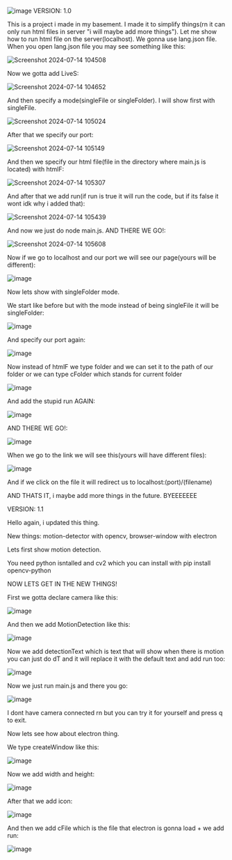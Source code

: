 ![image](https://github.com/user-attachments/assets/fb8cf5f2-45aa-4cfb-b86f-e7cc5b090729)
VERSION: 1.0

This is a project i made in my basement. I made it to simplify things(rn it can only run html files in server "i will maybe add more things"). Let me show how to run html file on the server(localhost). We gonna use lang.json file.
When you open lang.json file you may see something like this:

![Screenshot 2024-07-14 104508](https://github.com/user-attachments/assets/2fe89b28-d5d0-45de-b9d8-91c187f724ae)

Now we gotta add LiveS:

![Screenshot 2024-07-14 104652](https://github.com/user-attachments/assets/cfd35b23-9cc8-4651-a8a1-f597b0c632aa)

And then specify a mode(singleFile or singleFolder). I will show first with singleFile.

![Screenshot 2024-07-14 105024](https://github.com/user-attachments/assets/c666f0dd-9252-4310-8ff2-7bdbf59298c2)

After that we specify our port:

![Screenshot 2024-07-14 105149](https://github.com/user-attachments/assets/22aab36a-fee9-45a1-8639-a0f5f5909fd6)

And then we specify our html file(file in the directory where main.js is located) with htmlF:

![Screenshot 2024-07-14 105307](https://github.com/user-attachments/assets/ebe80a7d-17b5-4f20-9140-43c3073c3e77)

And after that we add run(if run is true it will run the code, but if its false it wont idk why i added that):

![Screenshot 2024-07-14 105439](https://github.com/user-attachments/assets/171e7753-d10b-4b32-aee9-5dc2489dcd2b)

And now we just do node main.js.
AND THERE WE GO!:

![Screenshot 2024-07-14 105608](https://github.com/user-attachments/assets/998c5600-f1d4-4bd8-aa1d-9da79c436f5e)

Now if we go to localhost and our port we will see our page(yours will be different):

![image](https://github.com/user-attachments/assets/4c7a03cb-7f96-4830-964c-27e098eef26d)

Now lets show with singleFolder mode.

We start like before but with the mode instead of being singleFile it will be singleFolder:

![image](https://github.com/user-attachments/assets/78e11781-254b-448b-b405-35b57044286e)

And specify our port again:

![image](https://github.com/user-attachments/assets/0cc56e78-8b6a-45d2-9b70-b5097bcf8f38)

Now instead of htmlF we type folder and we can set it to the path of our folder or we can type cFolder which stands for current folder

![image](https://github.com/user-attachments/assets/dbdbe20d-e032-4725-b190-bdc443d77ba6)

And add the stupid run AGAIN:

![image](https://github.com/user-attachments/assets/5eec82cd-a593-4f46-a6ae-28041b54068d)

AND THERE WE GO!:

![image](https://github.com/user-attachments/assets/d6b73a63-e352-4527-9aba-da7a71daa373)

When we go to the link we will see this(yours will have different files):

![image](https://github.com/user-attachments/assets/a1851bd9-43ba-4bfb-8d08-ebac4d0250d2)

And if we click on the file it will redirect us to localhost:(port)/(filename)

AND THATS IT, i maybe add more things in the future. BYEEEEEEE

VERSION: 1.1

Hello again, i updated this thing. 

New things: motion-detector with opencv, browser-window with electron

Lets first show motion detection.

You need python isntalled and cv2 which you can install with pip install opencv-python

NOW LETS GET IN THE NEW THINGS!

First we gotta declare camera like this:

![image](https://github.com/user-attachments/assets/f4e4d210-c5e4-4aea-9eb9-8393a7ba5de2)

And then we add MotionDetection like this:

![image](https://github.com/user-attachments/assets/ff64e4eb-084a-40e7-8f5b-f191c4552746)

Now we add detectionText which is text that will show when there is motion you can just do dT and it will replace it with the default text and add run too:

![image](https://github.com/user-attachments/assets/0d098e46-0a7c-47dc-b4cb-4df34cc07045)

Now we just run main.js and there you go:

![image](https://github.com/user-attachments/assets/edd3fc3a-a221-4e6a-8a45-dc922d92a7a2)

I dont have camera connected rn but you can try it for yourself and press q to exit.

Now lets see how about electron thing.

We type createWindow like this:

![image](https://github.com/user-attachments/assets/2116445c-b00e-4af1-8e00-6c22d6aff203)

Now we add width and height:

![image](https://github.com/user-attachments/assets/fe4b3d9d-45a7-42fd-be71-271bcb86cf48)

After that we add icon:

![image](https://github.com/user-attachments/assets/18e65f8e-4d39-467d-b324-16826f72e183)

And then we add cFile which is the file that electron is gonna load + we add run:

![image](https://github.com/user-attachments/assets/1c996661-c045-4d80-921b-c34deb954d1d)


